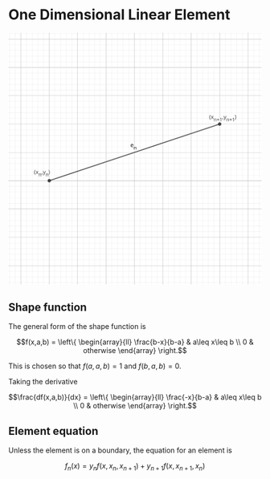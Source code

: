 # One Dimensional Linear Element

![nth element](./one-dimensional-linear-element.svg)

## Shape function

The general form of the shape function is
``` math
f(x,a,b) = \left\{
\begin{array}{ll}
      \frac{b-x}{b-a} & a\leq x\leq b \\
      0 & otherwise
\end{array} 
\right.
```

This is chosen so that $f(a,a,b)=1$ and $f(b,a,b)=0$.

Taking the derivative
``` math
\frac{df(x,a,b)}{dx} = \left\{
\begin{array}{ll}
      \frac{-x}{b-a} & a\leq x\leq b \\
      0 & otherwise
\end{array} 
\right.
```

## Element equation
Unless the element is on a boundary, the equation for an element is

``` math
f_n(x)=y_nf(x,x_n,x_{n+1})+y_{n+1}f(x,x_{n+1},x_n)
```
